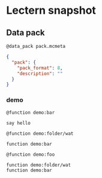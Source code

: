 # Lectern snapshot

## Data pack

`@data_pack pack.mcmeta`

```json
{
  "pack": {
    "pack_format": 8,
    "description": ""
  }
}
```

### demo

`@function demo:bar`

```mcfunction
say hello
```

`@function demo:folder/wat`

```mcfunction
function demo:bar
```

`@function demo:foo`

```mcfunction
function demo:folder/wat
function demo:bar
```
